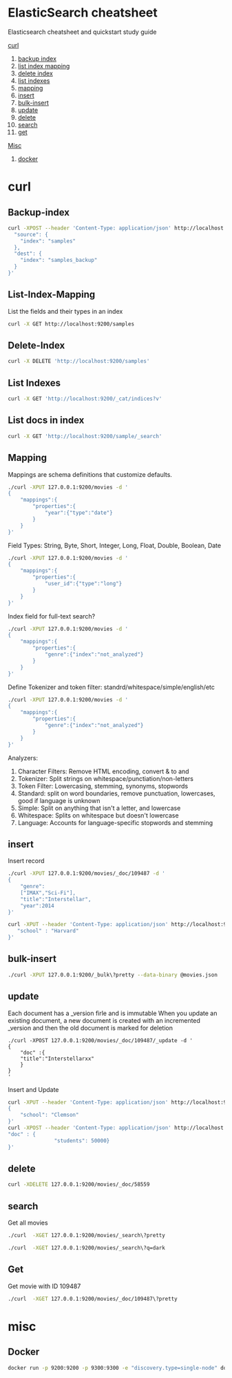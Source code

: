 # ElasticSearch cheatsheet

Elasticsearch cheatsheet and quickstart study guide

[curl](#curl)

1. [backup index]($backup-index)
1. [list index mapping](#list-index-mapping)
1. [delete index](#delete-index)
1. [list indexes](#list-indexes)
1. [mapping](#mapping)
1. [insert](#insert)
1. [bulk-insert](#bulk-insert)
1. [update](#update)
1. [delete](#delete)
1. [search](#search)
1. [get](#get)

[Misc](#misc)
1. [docker](#docker)

# curl

## Backup-index

```bash
curl -XPOST --header 'Content-Type: application/json' http://localhost:9200/_reindex -d '{
  "source": {
    "index": "samples"
  },
  "dest": {
    "index": "samples_backup"
  }
}'
```

## List-Index-Mapping

List the fields and their types in an index
```bash
curl -X GET http://localhost:9200/samples
```

## Delete-Index

```bash
curl -X DELETE 'http://localhost:9200/samples'
```

## List Indexes

```bash
curl -X GET 'http://localhost:9200/_cat/indices?v'
```

## List docs in index

```bash
curl -X GET 'http://localhost:9200/sample/_search'
```

## Mapping

Mappings are schema definitions that customize defaults. 

```bash
./curl -XPUT 127.0.0.1:9200/movies -d '
{
    "mappings":{
        "properties":{
            "year":{"type":"date"}
        }
    }
}'
```

Field Types: String, Byte, Short, Integer, Long, Float, Double, Boolean, Date
```bash
./curl -XPUT 127.0.0.1:9200/movies -d '
{
    "mappings":{
        "properties":{
            "user_id":{"type":"long"}
        }
    }
}'
```

Index field for full-text search?
```bash
./curl -XPUT 127.0.0.1:9200/movies -d '
{
    "mappings":{
        "properties":{
            "genre":{"index":"not_analyzed"}
        }
    }
}'
```

Define Tokenizer and token filter: standrd/whitespace/simple/english/etc
```bash
./curl -XPUT 127.0.0.1:9200/movies -d '
{
    "mappings":{
        "properties":{
            "genre":{"index":"not_analyzed"}
        }
    }
}'
```

Analyzers:
1. Character Filters: Remove HTML encoding, convert & to and
1. Tokenizer: Split strings on whitespace/punctiation/non-letters
1. Token Filter: Lowercasing, stemming, synonyms, stopwords
1. Standard: split on word boundaries, remove punctuation, lowercases, good if language is unknown
1. Simple: Split on anything that isn't a letter, and lowercase
1. Whitespace: Splits on whitespace but doesn't lowercase
1. Language: Accounts for language-specific stopwords and stemming

## insert

Insert record
```bash
./curl -XPUT 127.0.0.1:9200/movies/_doc/109487 -d '
{
    "genre":
    ["IMAX","Sci-Fi"],
    "title":"Interstellar",
    "year":2014
}'
```

```bash
curl -XPUT --header 'Content-Type: application/json' http://localhost:9200/samples/_doc/1 -d '{
   "school" : "Harvard"			
}'
```

## bulk-insert

```bash
./curl -XPUT 127.0.0.1:9200/_bulk\?pretty --data-binary @movies.json
```

## update
Each document has a _version firle and is immutable
When you update an existing document, a new document is created with an incremented _version and then the old document is marked for deletion

```
./curl -XPOST 127.0.0.1:9200/movies/_doc/109487/_update -d '
{
    "doc" :{
    "title":"Interstellarxx"
    }
}
'
```

Insert and Update
```bash
curl -XPUT --header 'Content-Type: application/json' http://localhost:9200/samples/_doc/2 -d '
{
    "school": "Clemson"
}'
curl -XPOST --header 'Content-Type: application/json' http://localhost:9200/samples/_doc/2/_update -d '{
"doc" : {
               "students": 50000}
}'
```

## delete
```bash
curl -XDELETE 127.0.0.1:9200/movies/_doc/58559
```

## search

Get all movies
```bash
./curl  -XGET 127.0.0.1:9200/movies/_search\?pretty
```

```bash
./curl  -XGET 127.0.0.1:9200/movies/_search\?q=dark
```

## Get

Get movie with ID 109487
```bash
./curl  -XGET 127.0.0.1:9200/movies/_doc/109487\?pretty
```

# misc

## Docker

```bash
docker run -p 9200:9200 -p 9300:9300 -e "discovery.type=single-node" docker.elastic.co/elasticsearch/elasticsearch:7.10.1
```

